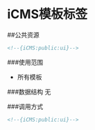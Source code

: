 iCMS模板标签
====
##公共资源
```html
<!--{iCMS:public:ui}-->
```
###使用范围
- 所有模板

###数据结构
无

###调用方式
```html
<!--{iCMS:public:ui}-->
```
